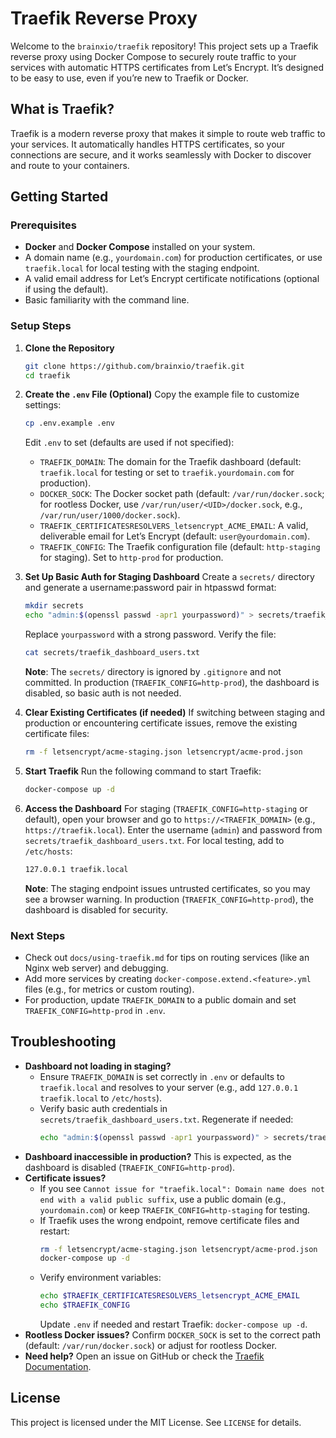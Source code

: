 # Traefik Reverse Proxy

Welcome to the `brainxio/traefik` repository! This project sets up a Traefik reverse proxy using Docker Compose to securely route traffic to your services with automatic HTTPS certificates from Let’s Encrypt. It’s designed to be easy to use, even if you’re new to Traefik or Docker.

## What is Traefik?

Traefik is a modern reverse proxy that makes it simple to route web traffic to your services. It automatically handles HTTPS certificates, so your connections are secure, and it works seamlessly with Docker to discover and route to your containers.

## Getting Started

### Prerequisites
- **Docker** and **Docker Compose** installed on your system.
- A domain name (e.g., `yourdomain.com`) for production certificates, or use `traefik.local` for local testing with the staging endpoint.
- A valid email address for Let’s Encrypt certificate notifications (optional if using the default).
- Basic familiarity with the command line.

### Setup Steps

1. **Clone the Repository**
   ```bash
   git clone https://github.com/brainxio/traefik.git
   cd traefik
   ```

2. **Create the `.env` File (Optional)**
   Copy the example file to customize settings:
   ```bash
   cp .env.example .env
   ```
   Edit `.env` to set (defaults are used if not specified):
   - `TRAEFIK_DOMAIN`: The domain for the Traefik dashboard (default: `traefik.local` for testing or set to `traefik.yourdomain.com` for production).
   - `DOCKER_SOCK`: The Docker socket path (default: `/var/run/docker.sock`; for rootless Docker, use `/var/run/user/<UID>/docker.sock`, e.g., `/var/run/user/1000/docker.sock`).
   - `TRAEFIK_CERTIFICATESRESOLVERS_letsencrypt_ACME_EMAIL`: A valid, deliverable email for Let’s Encrypt (default: `user@yourdomain.com`).
   - `TRAEFIK_CONFIG`: The Traefik configuration file (default: `http-staging` for staging). Set to `http-prod` for production.

3. **Set Up Basic Auth for Staging Dashboard**
   Create a `secrets/` directory and generate a username:password pair in htpasswd format:
   ```bash
   mkdir secrets
   echo "admin:$(openssl passwd -apr1 yourpassword)" > secrets/traefik_dashboard_users.txt
   ```
   Replace `yourpassword` with a strong password. Verify the file:
   ```bash
   cat secrets/traefik_dashboard_users.txt
   ```
   **Note**: The `secrets/` directory is ignored by `.gitignore` and not committed. In production (`TRAEFIK_CONFIG=http-prod`), the dashboard is disabled, so basic auth is not needed.

4. **Clear Existing Certificates (if needed)**
   If switching between staging and production or encountering certificate issues, remove the existing certificate files:
   ```bash
   rm -f letsencrypt/acme-staging.json letsencrypt/acme-prod.json
   ```

5. **Start Traefik**
   Run the following command to start Traefik:
   ```bash
   docker-compose up -d
   ```

6. **Access the Dashboard**
   For staging (`TRAEFIK_CONFIG=http-staging` or default), open your browser and go to `https://<TRAEFIK_DOMAIN>` (e.g., `https://traefik.local`). Enter the username (`admin`) and password from `secrets/traefik_dashboard_users.txt`. For local testing, add to `/etc/hosts`:
   ```bash
   127.0.0.1 traefik.local
   ```
   **Note**: The staging endpoint issues untrusted certificates, so you may see a browser warning. In production (`TRAEFIK_CONFIG=http-prod`), the dashboard is disabled for security.

### Next Steps
- Check out `docs/using-traefik.md` for tips on routing services (like an Nginx web server) and debugging.
- Add more services by creating `docker-compose.extend.<feature>.yml` files (e.g., for metrics or custom routing).
- For production, update `TRAEFIK_DOMAIN` to a public domain and set `TRAEFIK_CONFIG=http-prod` in `.env`.

## Troubleshooting
- **Dashboard not loading in staging?**
  - Ensure `TRAEFIK_DOMAIN` is set correctly in `.env` or defaults to `traefik.local` and resolves to your server (e.g., add `127.0.0.1 traefik.local` to `/etc/hosts`).
  - Verify basic auth credentials in `secrets/traefik_dashboard_users.txt`. Regenerate if needed:
    ```bash
    echo "admin:$(openssl passwd -apr1 yourpassword)" > secrets/traefik_dashboard_users.txt
    ```
- **Dashboard inaccessible in production?** This is expected, as the dashboard is disabled (`TRAEFIK_CONFIG=http-prod`).
- **Certificate issues?**
  - If you see `Cannot issue for "traefik.local": Domain name does not end with a valid public suffix`, use a public domain (e.g., `yourdomain.com`) or keep `TRAEFIK_CONFIG=http-staging` for testing.
  - If Traefik uses the wrong endpoint, remove certificate files and restart:
    ```bash
    rm -f letsencrypt/acme-staging.json letsencrypt/acme-prod.json
    docker-compose up -d
    ```
  - Verify environment variables:
    ```bash
    echo $TRAEFIK_CERTIFICATESRESOLVERS_letsencrypt_ACME_EMAIL
    echo $TRAEFIK_CONFIG
    ```
    Update `.env` if needed and restart Traefik: `docker-compose up -d`.
- **Rootless Docker issues?** Confirm `DOCKER_SOCK` is set to the correct path (default: `/var/run/docker.sock`) or adjust for rootless Docker.
- **Need help?** Open an issue on GitHub or check the [Traefik Documentation](https://doc.traefik.io/traefik/).

## License
This project is licensed under the MIT License. See `LICENSE` for details.